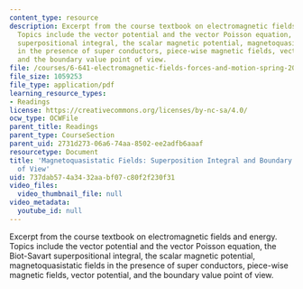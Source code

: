 ```yaml
---
content_type: resource
description: Excerpt from the course textbook on electromagnetic fields and energy.
  Topics include the vector potential and the vector Poisson equation, the Biot-Savart
  superpositional integral, the scalar magnetic potential, magnetoquasistatic fields
  in the presence of super conductors, piece-wise magnetic fields, vector potential,
  and the boundary value point of view.
file: /courses/6-641-electromagnetic-fields-forces-and-motion-spring-2005/737dab574a3432aabf07c80f2f230f31_08.pdf
file_size: 1059253
file_type: application/pdf
learning_resource_types:
- Readings
license: https://creativecommons.org/licenses/by-nc-sa/4.0/
ocw_type: OCWFile
parent_title: Readings
parent_type: CourseSection
parent_uid: 2731d273-06a6-74aa-8502-ee2adfb6aaaf
resourcetype: Document
title: 'Magnetoquasistatic Fields: Superposition Integral and Boundary Value Points
  of View'
uid: 737dab57-4a34-32aa-bf07-c80f2f230f31
video_files:
  video_thumbnail_file: null
video_metadata:
  youtube_id: null
---
```

Excerpt from the course textbook on electromagnetic fields and energy. Topics include the vector potential and the vector Poisson equation, the Biot-Savart superpositional integral, the scalar magnetic potential, magnetoquasistatic fields in the presence of super conductors, piece-wise magnetic fields, vector potential, and the boundary value point of view.